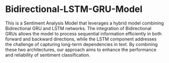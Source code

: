 # Bidirectional-LSTM-GRU-Model
This is a Sentiment Analysis Model
that leverages a hybrid model combining Bidirectional GRU
and LSTM networks. The integration of Bidirectional GRUs
allows the model to process sequential information efficiently
in both forward and backward directions, while the LSTM
component addresses the challenge of capturing long-term
dependencies in text. By combining these two architectures,
our approach aims to enhance the performance and reliability
of sentiment classification.

